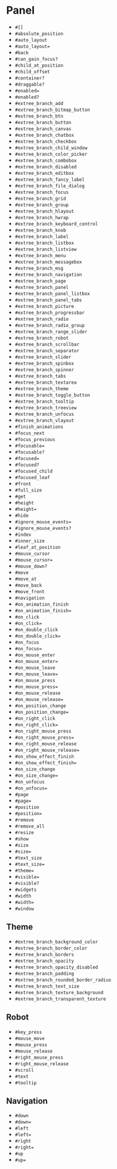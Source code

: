Panel
===
- `#[]`
- `#absolute_position`
- `#auto_layout`
- `#auto_layout=`
- `#back`
- `#can_gain_focus?`
- `#child_at_position`
- `#child_offset`
- `#container?`
- `#draggable?`
- `#enabled=`
- `#enabled?`
- `#extree_branch_add`
- `#extree_branch_bitmap_button`
- `#extree_branch_btn`
- `#extree_branch_button`
- `#extree_branch_canvas`
- `#extree_branch_chatbox`
- `#extree_branch_checkbox`
- `#extree_branch_child_window`
- `#extree_branch_color_picker`
- `#extree_branch_combobox`
- `#extree_branch_disabled`
- `#extree_branch_editbox`
- `#extree_branch_fancy_label`
- `#extree_branch_file_dialog`
- `#extree_branch_focus`
- `#extree_branch_grid`
- `#extree_branch_group`
- `#extree_branch_hlayout`
- `#extree_branch_hwrap`
- `#extree_branch_keyboard_control`
- `#extree_branch_knob`
- `#extree_branch_label`
- `#extree_branch_listbox`
- `#extree_branch_listview`
- `#extree_branch_menu`
- `#extree_branch_messagebox`
- `#extree_branch_msg`
- `#extree_branch_navigation`
- `#extree_branch_page`
- `#extree_branch_panel`
- `#extree_branch_panel_listbox`
- `#extree_branch_panel_tabs`
- `#extree_branch_picture`
- `#extree_branch_progressbar`
- `#extree_branch_radio`
- `#extree_branch_radio_group`
- `#extree_branch_range_slider`
- `#extree_branch_robot`
- `#extree_branch_scrollbar`
- `#extree_branch_separator`
- `#extree_branch_slider`
- `#extree_branch_spinbox`
- `#extree_branch_spinner`
- `#extree_branch_tabs`
- `#extree_branch_textarea`
- `#extree_branch_theme`
- `#extree_branch_toggle_button`
- `#extree_branch_tooltip`
- `#extree_branch_treeview`
- `#extree_branch_unfocus`
- `#extree_branch_vlayout`
- `#finish_animations`
- `#focus_next`
- `#focus_previous`
- `#focusable=`
- `#focusable?`
- `#focused=`
- `#focused?`
- `#focused_child`
- `#focused_leaf`
- `#front`
- `#full_size`
- `#get`
- `#height`
- `#height=`
- `#hide`
- `#ignore_mouse_events=`
- `#ignore_mouse_events?`
- `#index`
- `#inner_size`
- `#leaf_at_position`
- `#mouse_cursor`
- `#mouse_cursor=`
- `#mouse_down?`
- `#move`
- `#move_at`
- `#move_back`
- `#move_front`
- `#navigation`
- `#on_animation_finish`
- `#on_animation_finish=`
- `#on_click`
- `#on_click=`
- `#on_double_click`
- `#on_double_click=`
- `#on_focus`
- `#on_focus=`
- `#on_mouse_enter`
- `#on_mouse_enter=`
- `#on_mouse_leave`
- `#on_mouse_leave=`
- `#on_mouse_press`
- `#on_mouse_press=`
- `#on_mouse_release`
- `#on_mouse_release=`
- `#on_position_change`
- `#on_position_change=`
- `#on_right_click`
- `#on_right_click=`
- `#on_right_mouse_press`
- `#on_right_mouse_press=`
- `#on_right_mouse_release`
- `#on_right_mouse_release=`
- `#on_show_effect_finish`
- `#on_show_effect_finish=`
- `#on_size_change`
- `#on_size_change=`
- `#on_unfocus`
- `#on_unfocus=`
- `#page`
- `#page=`
- `#position`
- `#position=`
- `#remove`
- `#remove_all`
- `#resize`
- `#show`
- `#size`
- `#size=`
- `#text_size`
- `#text_size=`
- `#theme=`
- `#visible=`
- `#visible?`
- `#widgets`
- `#width`
- `#width=`
- `#window`
## Theme
- `#extree_branch_background_color`
- `#extree_branch_border_color`
- `#extree_branch_borders`
- `#extree_branch_opacity`
- `#extree_branch_opacity_disabled`
- `#extree_branch_padding`
- `#extree_branch_rounded_border_radius`
- `#extree_branch_text_size`
- `#extree_branch_texture_background`
- `#extree_branch_transparent_texture`
## Robot
- `#key_press`
- `#mouse_move`
- `#mouse_press`
- `#mouse_release`
- `#right_mouse_press`
- `#right_mouse_release`
- `#scroll`
- `#text`
- `#tooltip`
## Navigation
- `#down`
- `#down=`
- `#left`
- `#left=`
- `#right`
- `#right=`
- `#up`
- `#up=`
